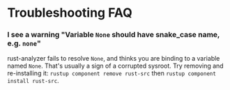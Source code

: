 # Troubleshooting FAQ

### I see a warning "Variable `None` should have snake_case name, e.g. `none`"

rust-analyzer fails to resolve `None`, and thinks you are binding to a variable
named `None`. That's usually a sign of a corrupted sysroot. Try removing and re-installing
it: `rustup component remove rust-src` then `rustup component install rust-src`.
